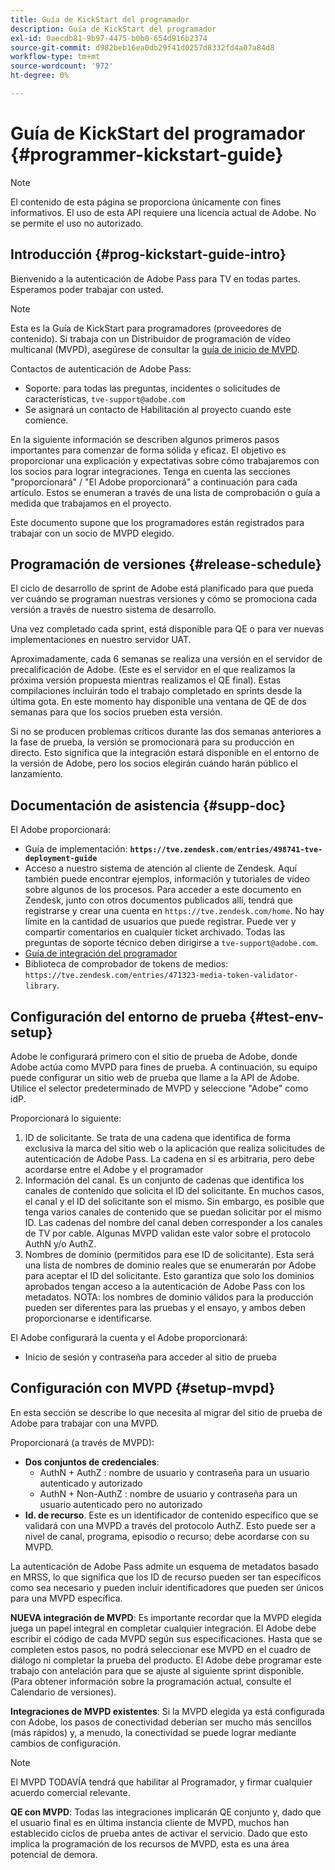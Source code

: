 ```yaml
---
title: Guía de KickStart del programador
description: Guía de KickStart del programador
exl-id: 0aecdb81-9b97-4475-b0b0-654d916b2374
source-git-commit: d982beb16ea0db29f41d0257d8332fd4a07a84d8
workflow-type: tm+mt
source-wordcount: '972'
ht-degree: 0%

---
```


# Guía de KickStart del programador {#programmer-kickstart-guide}

>[!NOTE]
>
>El contenido de esta página se proporciona únicamente con fines informativos. El uso de esta API requiere una licencia actual de Adobe. No se permite el uso no autorizado.

## Introducción {#prog-kickstart-guide-intro}

Bienvenido a la autenticación de Adobe Pass para TV en todas partes. Esperamos poder trabajar con usted.

>[!NOTE]
>
>Esta es la Guía de KickStart para programadores (proveedores de contenido). Si trabaja con un Distribuidor de programación de vídeo multicanal (MVPD), asegúrese de consultar la [guía de inicio de MVPD](/help/authentication/kickstart/mvpd-kickstart-guide.md).


Contactos de autenticación de Adobe Pass:

* Soporte: para todas las preguntas, incidentes o solicitudes de características, `tve-support@adobe.com`
* Se asignará un contacto de Habilitación al proyecto cuando este comience.

En la siguiente información se describen algunos primeros pasos importantes para comenzar de forma sólida y eficaz. El objetivo es proporcionar una explicación y expectativas sobre cómo trabajaremos con los socios para lograr integraciones. Tenga en cuenta las secciones &quot;proporcionará&quot; / &quot;El Adobe proporcionará&quot; a continuación para cada artículo. Estos se enumeran a través de una lista de comprobación o guía a medida que trabajamos en el proyecto.

Este documento supone que los programadores están registrados para trabajar con un socio de MVPD elegido.

## Programación de versiones {#release-schedule}

El ciclo de desarrollo de sprint de Adobe está planificado para que pueda ver cuándo se programan nuestras versiones y cómo se promociona cada versión a través de nuestro sistema de desarrollo.

Una vez completado cada sprint, está disponible para QE o para ver nuevas implementaciones en nuestro servidor UAT.

Aproximadamente, cada 6 semanas se realiza una versión en el servidor de precalificación de Adobe. (Este es el servidor en el que realizamos la próxima versión propuesta mientras realizamos el QE final). Estas compilaciones incluirán todo el trabajo completado en sprints desde la última gota. En este momento hay disponible una ventana de QE de dos semanas para que los socios prueben esta versión.

Si no se producen problemas críticos durante las dos semanas anteriores a la fase de prueba, la versión se promocionará para su producción en directo. Esto significa que la integración estará disponible en el entorno de la versión de Adobe, pero los socios elegirán cuándo harán público el lanzamiento.

<!--For the latest release schedule information, see the Release Calendar.-->

## Documentación de asistencia {#supp-doc}

El Adobe proporcionará:

* Guía de implementación: **`https://tve.zendesk.com/entries/498741-tve-deployment-guide`**
* Acceso a nuestro sistema de atención al cliente de Zendesk. Aquí también puede encontrar ejemplos, información y tutoriales de vídeo sobre algunos de los procesos. Para acceder a este documento en Zendesk, junto con otros documentos publicados allí, tendrá que registrarse y crear una cuenta en `https://tve.zendesk.com/home`. No hay límite en la cantidad de usuarios que puede registrar.  Puede ver y compartir comentarios en cualquier ticket archivado. Todas las preguntas de soporte técnico deben dirigirse a `tve-support@adobe.com`.
* [Guía de integración del programador](/help/authentication/integration-guide-programmers/programmer-integration-guide-overview.md)
* Biblioteca de comprobador de tokens de medios: `https://tve.zendesk.com/entries/471323-media-token-validator-library`.

## Configuración del entorno de prueba {#test-env-setup}

Adobe le configurará primero con el sitio de prueba de Adobe, donde Adobe actúa como MVPD para fines de prueba. A continuación, su equipo puede configurar un sitio web de prueba que llame a la API de Adobe. Utilice el selector predeterminado de MVPD y seleccione &quot;Adobe&quot; como idP.

Proporcionará lo siguiente:

1. ID de solicitante. Se trata de una cadena que identifica de forma exclusiva la marca del sitio web o la aplicación que realiza solicitudes de autenticación de Adobe Pass. La cadena en sí es arbitraria, pero debe acordarse entre el Adobe y el programador
1. Información del canal. Es un conjunto de cadenas que identifica los canales de contenido que solicita el ID del solicitante. En muchos casos, el canal y el ID del solicitante son el mismo. Sin embargo, es posible que tenga varios canales de contenido que se puedan solicitar por el mismo ID. Las cadenas del nombre del canal deben corresponder a los canales de TV por cable. Algunas MVPD validan este valor sobre el protocolo AuthN y/o AuthZ.
1. Nombres de dominio (permitidos para ese ID de solicitante). Esta será una lista de nombres de dominio reales que se enumerarán por Adobe para aceptar el ID del solicitante. Esto garantiza que solo los dominios aprobados tengan acceso a la autenticación de Adobe Pass con los metadatos. NOTA: los nombres de dominio válidos para la producción pueden ser diferentes para las pruebas y el ensayo, y ambos deben proporcionarse e identificarse.

El Adobe configurará la cuenta y el Adobe proporcionará:

* Inicio de sesión y contraseña para acceder al sitio de prueba

## Configuración con MVPD {#setup-mvpd}

En esta sección se describe lo que necesita al migrar del sitio de prueba de Adobe para trabajar con una MVPD.

Proporcionará (a través de MVPD):

* **Dos conjuntos de credenciales**:
   * AuthN + AuthZ : nombre de usuario y contraseña para un usuario autenticado y autorizado
   * AuthN + Non-AuthZ : nombre de usuario y contraseña para un usuario autenticado pero no autorizado
* **Id. de recurso**. Este es un identificador de contenido específico que se validará con una MVPD a través del protocolo AuthZ. Esto puede ser a nivel de canal, programa, episodio o recurso; debe acordarse con su MVPD.

La autenticación de Adobe Pass admite un esquema de metadatos basado en MRSS, lo que significa que los ID de recurso pueden ser tan específicos como sea necesario y pueden incluir identificadores que pueden ser únicos para una MVPD específica.

**NUEVA integración de MVPD**: Es importante recordar que la MVPD elegida juega un papel integral en completar cualquier integración. El Adobe debe escribir el código de cada MVPD según sus especificaciones. Hasta que se completen estos pasos, no podrá seleccionar ese MVPD en el cuadro de diálogo ni completar la prueba del producto. El Adobe debe programar este trabajo con antelación para que se ajuste al siguiente sprint disponible. (Para obtener información sobre la programación actual, consulte el Calendario de versiones).

**Integraciones de MVPD existentes**: Si la MVPD elegida ya está configurada con Adobe, los pasos de conectividad deberían ser mucho más sencillos (más rápidos) y, a menudo, la conectividad se puede lograr mediante cambios de configuración.

>[!NOTE]
>
>El MVPD TODAVÍA tendrá que habilitar al Programador, y firmar cualquier acuerdo comercial relevante.

**QE con MVPD**: Todas las integraciones implicarán QE conjunto y, dado que el usuario final es en última instancia cliente de MVPD, muchos han establecido ciclos de prueba antes de activar el servicio. Dado que esto implica la programación de los recursos de MVPD, esta es una área potencial de demora.

<!--
>[RELATEDINFORMATION]
>[MVPD Kickstart Guide](help\authentication\mvpd-kickstart-guide.md)
-->
